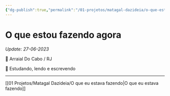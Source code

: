 ```yaml
---
{"dg-publish":true,"permalink":"/01-projetos/matagal-dazideia/o-que-estou-fazendo-agora/","title":"O que estou fazendo agora"}
---
```


# O que estou fazendo agora
*Update: 27-06-2023*

📌 Arraial Do Cabo / RJ

📝 Estudando, lendo e escrevendo

---
[[01 Projetos/Matagal Dazideia/O que eu estava fazendo\|O que eu estava fazendo]]